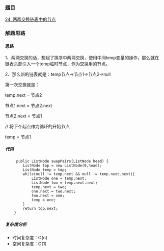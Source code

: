 ### 题目 

[24. 两两交换链表中的节点](https://leetcode.cn/problems/swap-nodes-in-pairs/description/)

### 解题思路

#### 思路

1、两两交换的话，想起了排序中两两交换，使用中间temp变量的操作，那么就在链表头部引入一个temp临时节点，作为交换用的节点。

2、那么新的链表就是：temp节点->节点1->节点2->null

第一次交换就是：

temp.next = 节点2

节点1.next = 节点2.next

节点2.next = 节点1

// 将下个起点作为循环的开始节点

temp =  节点1


##### 代码
```
     public ListNode swapPairs(ListNode head) {
        ListNode top = new ListNode(0,head);
        ListNode temp = top;
        while(null != temp.next && null != temp.next.next){
            ListNode one = temp.next;
            ListNode two = temp.next.next;
            temp.next = two;
            one.next = two.next;
            two.next = one;
            temp = one;
        }
        return top.next;
    }
```
##### 复杂度分析
- 时间复杂度：O(n)
- 空间复杂度：O(1)

